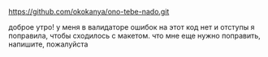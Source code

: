 https://github.com/okokanya/ono-tebe-nado.git


доброе утро! 
у меня в валидаторе ошибок на этот код нет и отступы я поправила, чтобы сходилось с макетом. что мне еще нужно поправить, напишите, пожалуйста